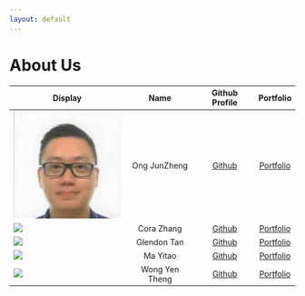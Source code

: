 ```yaml
---
layout: default
---
```


# About Us

Display |      Name      |             Github Profile             | Portfolio 
--------|:--------------:|:--------------------------------------:|:---------:
![JZ](facepic_JZ.jpg) |  Ong JunZheng  | [Github](https://github.com/kaboomzxc) | [Portfolio](team/kaboomzxc.md)
![](https://via.placeholder.com/100.png?text=Photo) |   Cora Zhang   | [Github](https://github.com/coraleaf0602) | [Portfolio](team/coraleaf0602.md)
![](https://via.placeholder.com/100.png?text=Photo) |  Glendon Tan   | [Github](https://github.com/G13nd0n) | [Portfolio](docs/team/GlendonTan.md)
![](https://via.placeholder.com/100.png?text=Photo) |    Ma Yitao    | [Github](https://github.com/PrinceCatt) | [Portfolio](docs/team/yitao.md)
![](https://via.placeholder.com/100.png?text=Photo) | Wong Yen Theng | [Github](https://github.com/yentheng0110) | [Portfolio](docs/team/wongyentheng.md)